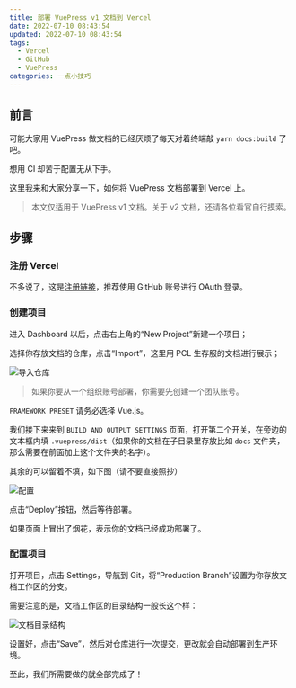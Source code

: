 ```yaml
---
title: 部署 VuePress v1 文档到 Vercel
date: 2022-07-10 08:43:54
updated: 2022-07-10 08:43:54
tags: 
  - Vercel
  - GitHub
  - VuePress
categories: 一点小技巧
---
```

## 前言

可能大家用 VuePress 做文档的已经厌烦了每天对着终端敲 `yarn docs:build` 了吧。

想用 CI 却苦于配置无从下手。

这里我来和大家分享一下，如何将 VuePress 文档部署到 Vercel 上。

<!-- more -->

<div class="danger">

> 本文仅适用于 VuePress v1 文档。关于 v2 文档，还请各位看官自行摸索。

</div>

## 步骤

### 注册 Vercel

不多说了，这是[注册链接](https://vercel.com/signup)，推荐使用 GitHub 账号进行 OAuth 登录。

### 创建项目

进入 Dashboard 以后，点击右上角的“New Project”新建一个项目；

选择你存放文档的仓库，点击“Import”，这里用 PCL 生存服的文档进行展示；

![导入仓库](https://b2.230225.xyz/images/deploy-vuepress-v1-docs-to-vercel/Import-Repo.png)

<div class="info">

> 如果你要从一个组织账号部署，你需要先创建一个团队账号。

</div>

`FRAMEWORK PRESET` 请务必选择 Vue.js。

我们接下来来到 `BUILD AND OUTPUT SETTINGS` 页面，打开第二个开关，在旁边的文本框内填 `.vuepress/dist`（如果你的文档在子目录里存放比如 `docs` 文件夹，那么需要在前面加上这个文件夹的名字）。

其余的可以留着不填，如下图（请不要直接照抄）

![配置](https://b2.230225.xyz/images/deploy-vuepress-v1-docs-to-vercel/Config.png)

点击“Deploy”按钮，然后等待部署。

如果页面上冒出了烟花，表示你的文档已经成功部署了。

### 配置项目

打开项目，点击 Settings，导航到 Git，将“Production Branch”设置为你存放文档工作区的分支。

需要注意的是，文档工作区的目录结构一般长这个样：

![文档目录结构](https://b2.230225.xyz/images/deploy-vuepress-v1-docs-to-vercel/Branch.png)

设置好，点击“Save”，然后对仓库进行一次提交，更改就会自动部署到生产环境。

至此，我们所需要做的就全部完成了！